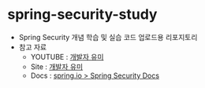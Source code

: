 # spring-security-study

- Spring Security 개념 학습 및 실습 코드 업로드용 리포지토리
- 참고 자료
  - YOUTUBE : [개발자 유미](https://www.youtube.com/playlist?list=PLJkjrxxiBSFCKD9TRKDYn7IE96K2u3C3U)
  - Site : [개발자 유미](https://www.devyummi.com/page?id=668bd2d92b88a1ef5f2be2e3)
  - Docs : [spring.io > Spring Security Docs](https://docs.spring.io/spring-security/reference/index.html)
